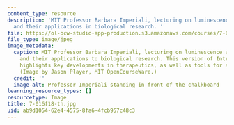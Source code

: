 ```yaml
---
content_type: resource
description: 'MIT Professor Barbara Imperiali, lecturing on luminescence and fluorescence
  and their applications in biological research. '
file: https://ol-ocw-studio-app-production.s3.amazonaws.com/courses/7-016-introductory-biology-fall-2018/ab9d105462e445758fa64fcb957c48c3_7-016f18-th.jpg
file_type: image/jpeg
image_metadata:
  caption: MIT Professor Barbara Imperiali, lecturing on luminescence and fluorescence
    and their applications to biological research. This version of Introductory Biology
    highlights key developments in therapeutics, as well as tools for advancing research.
    (Image by Jason Player, MIT OpenCourseWare.)
  credit: ''
  image-alt: Professor Imperiali standing in front of the chalkboard
learning_resource_types: []
resourcetype: Image
title: 7-016f18-th.jpg
uid: ab9d1054-62e4-4575-8fa6-4fcb957c48c3
---
```


